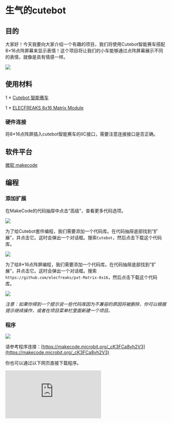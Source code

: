 ﻿# 生气的cutebot

## 目的

大家好！今天我要向大家介绍一个有趣的项目，我们将使用Cutebot智能赛车搭配8×16点阵屏幕来显示表情！这个项目将让我们的小车能够通过点阵屏幕展示不同的表情，就像是具有情感一样。

![](https://wiki-media-ef.oss-cn-hongkong.aliyuncs.com/docs/microbit/microbit-smart-car/microbit-smart-cutebot/extended-projects/images/cutebot-case-25-01.png)

## 使用材料

1 × [Cutebot 智能赛车](https://www.elecfreaks.com/micro-bit-smart-cutebot.html)

1 × [ELECFREAKS 8x16 Matrix Module](https://www.elecfreaks.com/8x16-matrix-module.html)




### 硬件连接
将8*16点阵屏插入cutebot智能赛车的IIC接口，需要注意连接接口是否正确。





## 软件平台
[微软 makecode](https://makecode.microbit.org/#)

## 编程
### 添加扩展
在MakeCode的代码抽屉中点击“高级”，查看更多代码选项。

![](https://wiki-media-ef.oss-cn-hongkong.aliyuncs.com/docs/microbit/microbit-smart-car/microbit-smart-cutebot/extended-projects/images/cutebot-case-24-01.png)

为了给Cutebot套件编程，我们需要添加一个代码库。在代码抽屉底部找到“扩展”，并点击它。这时会弹出一个对话框。搜索`Cutebot`，然后点击下载这个代码库。

![](https://wiki-media-ef.oss-cn-hongkong.aliyuncs.com/docs/microbit/microbit-smart-car/microbit-smart-cutebot/extended-projects/images/cutebot-case-24-02.png)


为了给8*16点阵屏编程，我们需要添加一个代码库。在代码抽屉底部找到“扩展”，并点击它。这时会弹出一个对话框。搜索` https://github.com/elecfreaks/pxt-Matrix-8x16 `，然后点击下载这个代码库。

![](https://wiki-media-ef.oss-cn-hongkong.aliyuncs.com/docs/microbit/microbit-smart-car/microbit-smart-cutebot/extended-projects/images/cutebot-case-25-03.png)


*注意：如果你得到一个提示说一些代码库因为不兼容的原因将被删除，你可以根据提示继续操作，或者在项目菜单栏里面新建一个项目。*

### 程序

![](https://wiki-media-ef.oss-cn-hongkong.aliyuncs.com/docs/microbit/microbit-smart-car/microbit-smart-cutebot/extended-projects/images/cutebot-case-25-04.png)

请参考程序连接：[https://makecode.microbit.org/_cK3FCa8vh2V3](https://makecode.microbit.org/_cK3FCa8vh2V3)

你也可以通过以下网页直接下载程序。

<div
    style={{
        position: 'relative',
        paddingBottom: '60%',
        overflow: 'hidden',
    }}
>
    <iframe
        src="https://makecode.microbit.org/_cK3FCa8vh2V3"
        frameborder="0"
        sandbox="allow-popups allow-forms allow-scripts allow-same-origin"
        style={{
            position: 'absolute',
            width: '100%',
            height: '100%',
        }}
    />
</div>


## 结论

当micro:bit V2的徽标被触摸，则8×16点阵屏显示表情，并且cutebot智能赛车向前行驶。

![](https://wiki-media-ef.oss-cn-hongkong.aliyuncs.com/docs/microbit/microbit-smart-car/microbit-smart-cutebot/extended-projects/images/cutebot-case-25.gif)


## 思考
